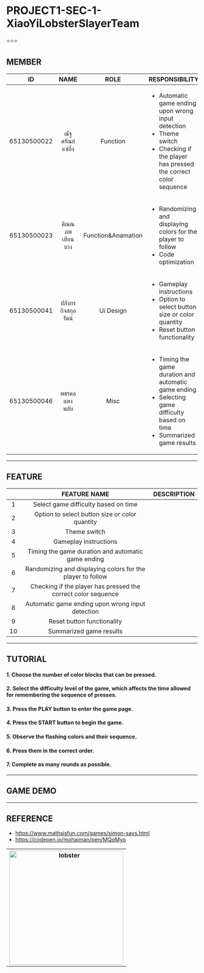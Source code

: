 # PROJECT1-SEC-1-XiaoYiLobsterSlayerTeam
⭐⭐⭐

 ## MEMBER
|    **ID**   |    **NAME**    |      **ROLE**      | **RESPONSIBILITY** | **%** |
|:-----------:|:--------------:|:------------------:|--------------------|-------|
| 65130500022 | ณัฐศรัณย์ แซ่อึ่ง    | Function           | <ul><li>Automatic game ending upon wrong input detection</li>  <li>Theme switch</li> <li>Checking if the player has pressed the correct color sequence</li> </ul>  	 | |
| 65130500023 | ติณณภพ เทียนบาง  | Function&Anamation | <ul> <li>Randomizing and displaying colors for the player to follow</li> <li>Code optimization</li> </ul>  |       |
| 65130500041 | ปภังกร กิจสกุลรัตน์ | Ui Design          | <ul> <li>Gameplay instructions</li> <li>Option to select button size or color quantity</li> <li>Reset button functionality</li>  </ul> |       |
| 65130500046 | พชรดล แตงพลับ   |  Misc   | <ul>  <li> Timing the game duration and automatic game ending </li>  <li> Selecting game difficulty based on time </li> <li> Summarized game results</li> </ul>| 0 |
---

## FEATURE
|    |                        **FEATURE NAME**                       | **DESCRIPTION** |
|:--:|:-------------------------------------------------------------:|:---------------:|
|  1 | Select game difficulty based on time                          |                 |
|  2 | Option to select button size or color quantity                |                 |
| 3  | Theme switch                                                  |                 |
| 4  | Gameplay instructions                                         |                 |
| 5  | Timing the game duration and automatic game ending            |                 |
| 6  | Randomizing and displaying colors for the player to follow    |                 |
| 7  | Checking if the player has pressed the correct color sequence |                 |
| 8  | Automatic game ending upon wrong input detection              |                 |
| 9  | Reset button functionality                                    |                 |
| 10 | Summarized game results                                       |                 |
---

## TUTORIAL
#### 1. Choose the number of color blocks that can be pressed.
#### 2. Select the difficulty level of the game, which affects the time allowed for remembering the sequence of presses.
#### 3. Press the PLAY button to enter the game page.
#### 4. Press the START button to begin the game.
#### 5. Observe the flashing colors and their sequence.
#### 6. Press them in the correct order.
#### 7. Complete as many rounds as possible.
--- 

## GAME DEMO


---

## REFERENCE
- https://www.mathsisfun.com/games/simon-says.html
- https://codepen.io/mohaiman/pen/MQqMyo


<table align=center>
  <th>
    <img src="https://cdn.discordapp.com/attachments/1196805209381404682/1200079939706302576/Z.png?ex=65c4e08a&is=65b26b8a&hm=7b9c6f2bf49d2006dac6f93cfc10ce7daefa398d3f0f61ed0090bdc2e90552a6&" height="300" width="300" alt="lobster">
  </th>
</table>

